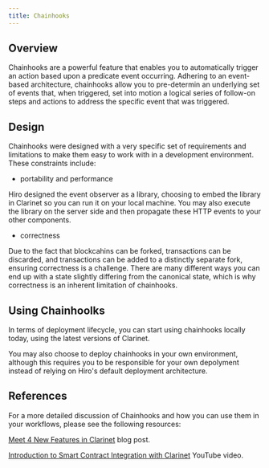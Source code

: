 ```yaml
---
title: Chainhooks
---
```


## Overview

Chainhooks are a powerful feature that enables you to automatically trigger an action based upon a predicate event occurring. Adhering to an event-based architecture, chainhooks allow you to pre-determin an underlying set of events that, when triggered, set into motion a logical series of follow-on steps and actions to address the specific event that was triggered. 

## Design

Chainhooks were designed with a very specific set of requirements and limitations to make them easy to work with in a development environment. These constraints include:

- portability and performance

Hiro designed the event observer as a library, choosing to embed the library in Clarinet so you can run it on your local machine. You may also execute the library on the server side and then propagate these HTTP events to your other components.

- correctness

Due to the fact that blockcahins can be forked, transactions can be discarded, and transactions can be added to a distinctly separate fork, ensuring correctness is a challenge. There are many different ways you can end up with a state slightly differing from the canonical state, which is why correctness is an inherent limitation of chainhooks. 

## Using Chainhoolks

In terms of deployment lifecycle, you can start using chainhooks locally today, using the latest versions of Clarinet.

You may also choose to deploy chainhooks in your own environment, although this requires you to be responsible for your own depolyment instead of relying on Hiro's default deployment architecture.

## References

For a more detailed discussion of Chainhooks and how you can use them in your workflows, please see the following resources:

[Meet 4 New Features in Clarinet](https://www.hiro.so/blog/meet-4-new-features-in-clarinet) blog post.

[Introduction to Smart Contract Integration with Clarinet](https://www.youtube.com/watch?v=or01j0a9MUo&list=PL5Ujm489LoJaAz9kUJm8lYUWdGJ2AnQTb&index=12) YouTube video.